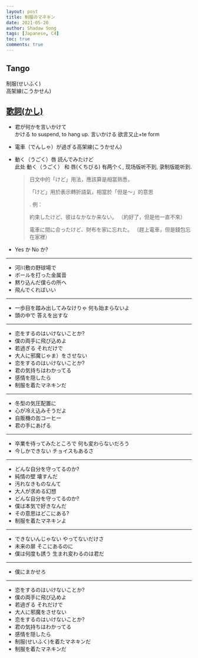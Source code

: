 ```yaml
---
layout: post
title: 制服のマネキン
date: 2021-05-20
author: Shadow Song
tags: [Japanese, C4]
toc: true
comments: true
---
```


## Tango

制服(せいふく)  
高架線(こうかせん)

## [歌詞(かし)](https://www.jpmarumaru.com/tw/JPSongPlay-652.html)


* 君が何かを言いかけて  
	かける to suspend, to hang up.  言いかける 欲言又止+te form
* 電車（でんしゃ）が過ぎる高架線(こうかせん)
* 動く（うごく）唇 読んでみたけど  
	此处 動く（うごく） 和 唇(くちびる) 有两个く, 现场版听不到, 录制版能听到. 
	
	> 	日文中的「けど」用法，應該算是相當熟悉，
	> 
	> 「けど」用於表示轉折語氣，相當於「但是～」的意思
	> 
	> 	.
	> 	例：
	> 	
	> 	約束したけど、彼はなかなか来ない。
	> 	（約好了，但是他一直不來）
	> 	
	> 	電車に間に合ったけど、財布を家に忘れた。
	> 	（趕上電車，但是錢包忘在家裡）

* Yes か No か?

---

* 河川敷の野球場で
* ボールを打った金属音
* 黙り込んだ僕らの所へ
* 飛んでくればいい

---


* 一歩目を踏み出してみなけりゃ 何も始まらないよ
* 頭の中で 答えを出すな

---


* 恋をするのはいけないことか?
* 僕の両手に飛び込めよ
* 若過ぎる それだけで
* 大人に邪魔じゃま）をさせない
* 恋をするのはいけないことか?
* 君の気持ちはわかってる
* 感情を隠したら
* 制服を着たマネキンだ

---


* 冬型の気圧配置に
* 心が冷え込みそうだよ
* 自販機の缶コーヒー
* 君の手にあげる

---


* 卒業を待ってみたところで 何も変わらないだろう
* 今しかできない チョイスもあるさ

---


* どんな自分を守ってるのか?
* 純情の壁 壊すんだ
* 汚れなきものなんて
* 大人が求める幻想
* どんな自分を守ってるのか?
* 僕は本気で好きなんだ
* その意思はどこにある?
* 制服を着たマネキンよ

---


* できないんじゃない やってないだけさ
* 未来の扉 そこにあるのに
* 僕は何度も誘う 生まれ変わるのは君だ

---


* 僕にまかせろ

---


* 恋をするのはいけないことか?
* 僕の両手に飛び込めよ
* 若過ぎる それだけで
* 大人に邪魔をさせない
* 恋をするのはいけないことか?
* 君の気持ちはわかってる
* 感情を隠したら
* 制服(せいふく)を着たマネキンだ
* 制服を着たマネキンだ